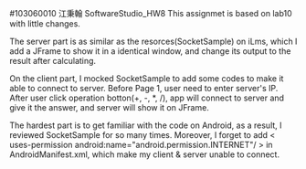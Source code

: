 #103060010 江秉翰 SoftwareStudio_HW8 
This assignmet is based on lab10 with little changes. 

The server part is as similar as the resorces(SocketSample) on iLms, which I add a JFrame to show it in a identical window, and change its output to the result after calculating.

On the client part, I mocked SocketSample to add some codes to make it able to connect to server. Before Page 1, user need to enter server's IP. After user click operation botton(+, -, *, /), app will connect to server and give it the answer, and server will show it on JFrame.

The hardest part is to get familiar with the code on Android, as a result, I reviewed SocketSample for so many times. Moreover, I forget to add < uses-permission android:name="android.permission.INTERNET"/ > in AndroidManifest.xml, which make my client & server unable to connect.
